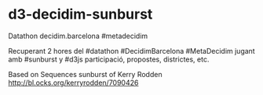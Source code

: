 # d3-decidim-sunburst
Datathon decidim.barcelona #metadecidim

Recuperant 2 hores del #datathon #DecidimBarcelona #MetaDecidim jugant amb #sunburst y #d3js participació, propostes, districtes, etc.

Based on Sequences sunburst of Kerry Rodden
http://bl.ocks.org/kerryrodden/7090426
